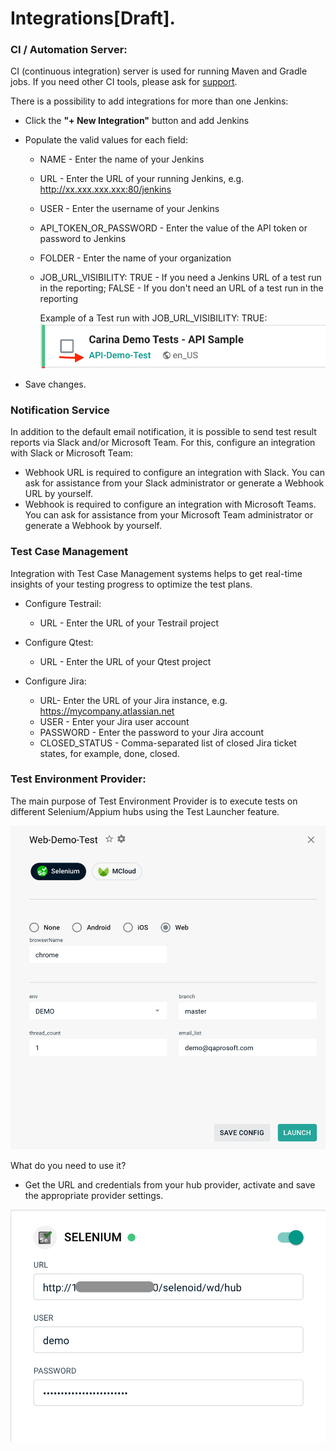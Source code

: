 # Integrations[Draft].

### CI / Automation Server:
CI (continuous integration) server is used for running Maven and Gradle jobs.
If you need other CI tools, please ask for [support](https://t.me/zebrunner).

There is a possibility to add integrations for more than one Jenkins:
 * Click the **"+ New Integration"** button and add Jenkins
 * Populate the valid values for each field:
   * NAME - Enter the name of your Jenkins
   * URL - Enter the URL of your running Jenkins, e.g. http://xx.xxx.xxx.xxx:80/jenkins
   * USER - Enter the username of your Jenkins
   * API_TOKEN_OR_PASSWORD - Enter the value of the API token or password to Jenkins
   * FOLDER - Enter the name of your organization 
   * JOB_URL_VISIBILITY: TRUE - If you need a Jenkins URL of a test run in the reporting;  FALSE - If you don't need an URL of a test run in the reporting
   
      Example of a Test run with JOB_URL_VISIBILITY: TRUE:
     ![Integration](https://github.com/zebrunner/documentation/blob/master/docs/assets/images/job_url_visibility.png?raw=true)
    
 * Save changes.

### Notification Service
In addition to the default email notification, it is possible to send test result reports via Slack and/or Microsoft Team.
For this, configure an integration with Slack or Microsoft Team:
   * Webhook URL is required to configure an integration with Slack. You can ask for assistance from your Slack administrator or generate a Webhook URL by yourself.
   * Webhook is required to configure an integration with Microsoft Teams. You can ask for assistance from your Microsoft Team administrator or generate a Webhook by yourself.

### Test Case Management
Integration with Test Case Management systems helps to get real-time insights of your testing progress to optimize the test plans.

 * Configure Testrail:
   * URL - Enter the URL of your Testrail project
  
 * Configure Qtest:
   * URL - Enter the URL of your Qtest project
   
 * Configure Jira:
   * URL- Enter the URL of your Jira instance, e.g. https://mycompany.atlassian.net
   * USER - Enter your Jira user account
   * PASSWORD - Enter the password to your Jira account
   * CLOSED_STATUS - Comma-separated list of closed Jira ticket states, for example, done, closed.  
   
### Test Environment Provider:
The main purpose of Test Environment Provider is to execute tests on different Selenium/Appium hubs using the Test Launcher feature.

![Launcher](https://github.com/zebrunner/documentation/blob/master/docs/assets/images/launcher.png?raw=true)

What do you need to use it?
   * Get the URL and credentials from your hub provider, activate and save the appropriate provider settings. 

![Selenium Hub](https://github.com/zebrunner/documentation/blob/master/docs/assets/images/selenium.png?raw=true)

